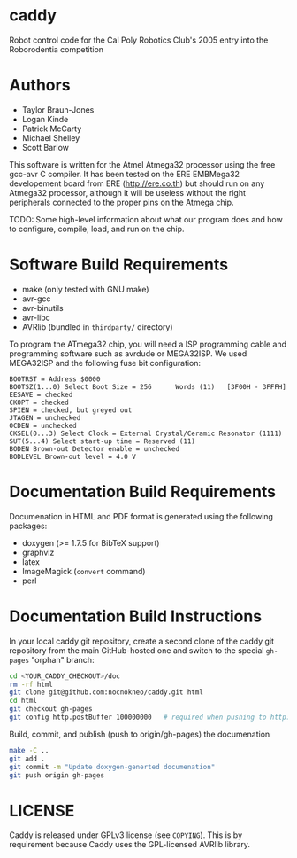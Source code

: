 caddy
=====

Robot control code for the Cal Poly Robotics Club's 2005 entry into the
Roborodentia competition

Authors
=======

* Taylor Braun-Jones
* Logan Kinde
* Patrick McCarty
* Michael Shelley
* Scott Barlow

This software is written for the Atmel Atmega32 processor using the free
gcc-avr C compiler. It has been tested on the ERE EMBMega32 developement board
from ERE (http://ere.co.th) but should run on any Atmega32 processor, although
it will be useless without the right peripherals connected to the proper pins
on the Atmega chip.

TODO: Some high-level information about what our program does and how
to configure, compile, load, and run on the chip.

Software Build Requirements
===========================

* make (only tested with GNU make)
* avr-gcc
* avr-binutils
* avr-libc
* AVRlib (bundled in `thirdparty/` directory)

To program the ATmega32 chip, you will need a ISP programming cable and
programming software such as avrdude or MEGA32ISP. We used MEGA32ISP and the
following fuse bit configuration:

    BOOTRST = Address $0000
    BOOTSZ(1...0) Select Boot Size = 256      Words (11)   [3F00H - 3FFFH]
    EESAVE = checked
    CKOPT = checked
    SPIEN = checked, but greyed out
    JTAGEN = unchecked
    OCDEN = unchecked
    CKSEL(0...3) Select Clock = External Crystal/Ceramic Resonator (1111)
    SUT(5...4) Select start-up time = Reserved (11)
    BODEN Brown-out Detector enable = unchecked
    BODLEVEL Brown-out level = 4.0 V

Documentation Build Requirements
================================

Documenation in HTML and PDF format is generated using the following packages:

* doxygen (>= 1.7.5 for BibTeX support)
* graphviz
* latex
* ImageMagick (`convert` command)
* perl

Documentation Build Instructions
================================

In your local caddy git repository, create a second clone of the caddy git
repository from the main GitHub-hosted one and switch to the special
`gh-pages` "orphan" branch:

```bash
cd <YOUR_CADDY_CHECKOUT>/doc
rm -rf html
git clone git@github.com:nocnokneo/caddy.git html
cd html
git checkout gh-pages
git config http.postBuffer 100000000   # required when pushing to http:// URL
```

Build, commit, and publish (push to origin/gh-pages) the documenation

```bash
make -C ..
git add .
git commit -m "Update doxygen-generted documenation"
git push origin gh-pages
```

LICENSE
=======

Caddy is released under GPLv3 license (see `COPYING`). This is by requirement
because Caddy uses the GPL-licensed AVRlib library.
